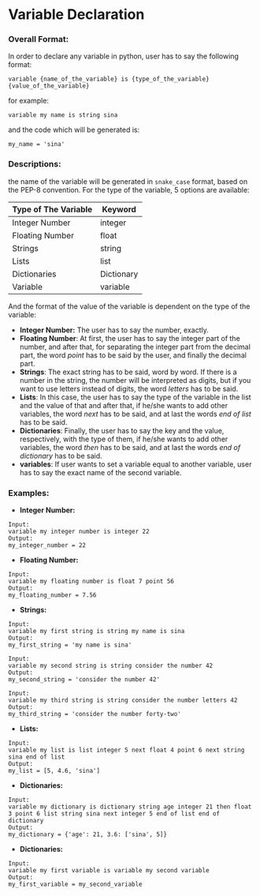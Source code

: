 # Variable Declaration
### Overall Format:
In order to declare any variable in python, user has to say the following format:

    variable {name_of_the_variable} is {type_of_the_variable} {value_of_the_variable}

 for example:

    variable my name is string sina

and the code which will be generated is:

    my_name = 'sina'

### Descriptions:
the name of the variable will be generated in `snake_case` format, based on the PEP-8 convention.
For the type of the variable, 5 options are available:

|Type of The Variable| Keyword    |
|--------------------|------------|
| Integer Number     | integer    |
| Floating Number    | float      |
| Strings            | string     |
| Lists              | list       |
| Dictionaries       | Dictionary |
| Variable           | variable   |

And the format of the value of the variable is dependent on the type of the variable:

 - **Integer Number:**
 The user has to say the number, exactly.
  - **Floating Number**:
 At first, the user has to say the integer part of the number, and after that, for separating the integer part from the decimal part, the word *point* has to be said by the user, and finally the decimal part.
  - **Strings**:
 The exact string has to be said, word by word. If there is a number in the string, the number will be interpreted as digits, but if you want to use letters instead of digits, the word *letters* has to be said.
  - **Lists**:
 In this case, the user has to say the type of the variable in the list and the value of that and after that, if he/she wants to add other variables, the word *next* has to be said, and at last the words *end of list* has to be said.
  - **Dictionaries**:
 Finally, the user has to say the key and the value, respectively, with the type of them, if he/she wants to add other variables, the word *then* has to be said, and at last the words *end of dictionary* has to be said.
  - **variables**:
 If user wants to set a variable equal to another variable, user has to say the exact name of the second variable.
### Examples:
 - **Integer Number:**
```
Input:
variable my integer number is integer 22
Output:
my_integer_number = 22
```
 - **Floating Number:**
```
Input:
variable my floating number is float 7 point 56
Output:
my_floating_number = 7.56
```
 - **Strings:**
```
Input:
variable my first string is string my name is sina
Output:
my_first_string = 'my name is sina'
```
```
Input:
variable my second string is string consider the number 42
Output:
my_second_string = 'consider the number 42'
```
```
Input:
variable my third string is string consider the number letters 42
Output:
my_third_string = 'consider the number forty-two'
```
 - **Lists:**
```
Input:
variable my list is list integer 5 next float 4 point 6 next string sina end of list
Output:
my_list = [5, 4.6, 'sina']
```
 - **Dictionaries:**
```
Input:
variable my dictionary is dictionary string age integer 21 then float 3 point 6 list string sina next integer 5 end of list end of dictionary
Output:
my_dictionary = {'age': 21, 3.6: ['sina', 5]}
```
 - **Dictionaries:**
```
Input:
variable my first variable is variable my second variable
Output:
my_first_variable = my_second_variable
